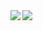 <a href="https://github.com/selfrefactor/github-readme-stats">
  <img align="left" src="https://github-readme-stats.vercel.app/api?username=selfrefactor" />
</a>
<a href="https://github.com/selfrefactor/github-readme-stats">
  <img align="left" src="https://github-readme-stats.vercel.app/api/top-langs/?username=selfrefactor" />
</a>

